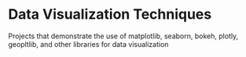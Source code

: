 # Data Visualization Techniques

Projects that demonstrate the use of matplotlib, seaborn, bokeh, plotly, geopltlib, and other libraries for data visualization
